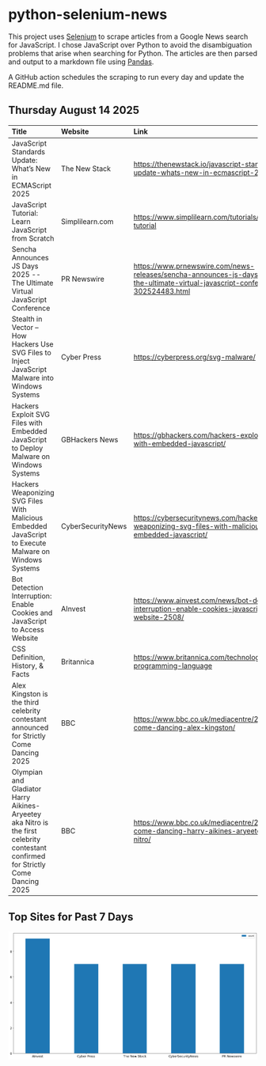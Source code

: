 # python-selenium-news

This project uses [Selenium](https://www.seleniumhq.org/) to scrape articles from a Google News search for JavaScript.
I chose JavaScript over Python to avoid the disambiguation problems that arise when searching for Python.
The articles are then parsed and output to a markdown file using [Pandas](https://pandas.pydata.org/).

A GitHub action schedules the scraping to run every day and update the README.md file.

## Thursday August 14 2025


| Title                                                                                                                              | Website           | Link                                                                                                                              |
|:-----------------------------------------------------------------------------------------------------------------------------------|:------------------|:----------------------------------------------------------------------------------------------------------------------------------|
| JavaScript Standards Update: What’s New in ECMAScript 2025                                                                         | The New Stack     | https://thenewstack.io/javascript-standards-update-whats-new-in-ecmascript-2025/                                                  |
| JavaScript Tutorial: Learn JavaScript from Scratch                                                                                 | Simplilearn.com   | https://www.simplilearn.com/tutorials/javascript-tutorial                                                                         |
| Sencha Announces JS Days 2025 -- The Ultimate Virtual JavaScript Conference                                                        | PR Newswire       | https://www.prnewswire.com/news-releases/sencha-announces-js-days-2025--the-ultimate-virtual-javascript-conference-302524483.html |
| Stealth in Vector – How Hackers Use SVG Files to Inject JavaScript Malware into Windows Systems                                    | Cyber Press       | https://cyberpress.org/svg-malware/                                                                                               |
| Hackers Exploit SVG Files with Embedded JavaScript to Deploy Malware on Windows Systems                                            | GBHackers News    | https://gbhackers.com/hackers-exploit-svg-files-with-embedded-javascript/                                                         |
| Hackers Weaponizing SVG Files With Malicious Embedded JavaScript to Execute Malware on Windows Systems                             | CyberSecurityNews | https://cybersecuritynews.com/hackers-weaponizing-svg-files-with-malicious-embedded-javascript/                                   |
| Bot Detection Interruption: Enable Cookies and JavaScript to Access Website                                                        | AInvest           | https://www.ainvest.com/news/bot-detection-interruption-enable-cookies-javascript-access-website-2508/                            |
| CSS  Definition, History, & Facts                                                                                                  | Britannica        | https://www.britannica.com/technology/CSS-programming-language                                                                    |
| Alex Kingston is the third celebrity contestant announced for Strictly Come Dancing 2025                                           | BBC               | https://www.bbc.co.uk/mediacentre/2025/strictly-come-dancing-alex-kingston/                                                       |
| Olympian and Gladiator Harry Aikines-Aryeetey aka Nitro is the first celebrity contestant confirmed for Strictly Come Dancing 2025 | BBC               | https://www.bbc.co.uk/mediacentre/2025/strictly-come-dancing-harry-aikines-aryeetey-aka-nitro/                                    |
## Top Sites for Past 7 Days

![Graph of Top Sites](https://raw.githubusercontent.com/dan-mba/python-selenium-news/main/last-week.png)
